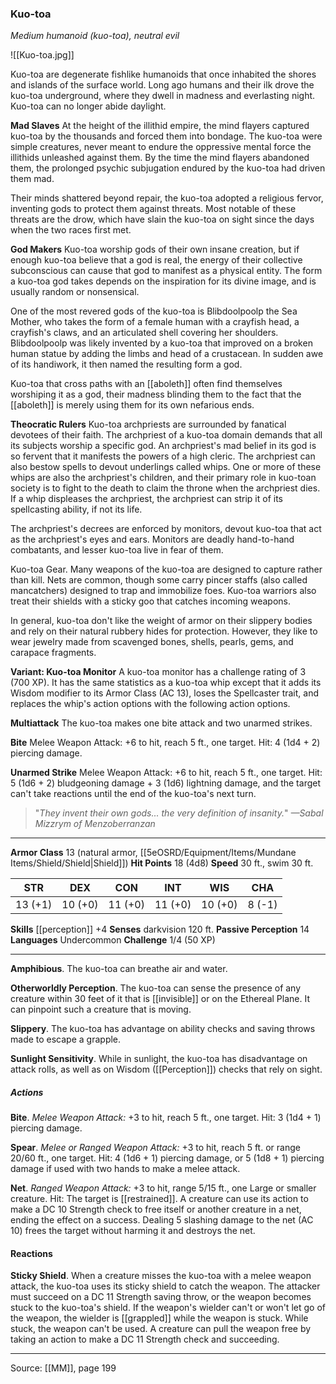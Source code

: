 ### Kuo-toa
_Medium humanoid (kuo-toa), neutral evil_

![[Kuo-toa.jpg]]

Kuo-toa are degenerate fishlike humanoids that once inhabited the shores and islands of the surface world. Long ago humans and their ilk drove the kuo-toa underground, where they dwell in madness and everlasting night. Kuo-toa can no longer abide daylight.

**Mad Slaves** At the height of the illithid empire, the mind flayers captured kuo-toa by the thousands and forced them into bondage. The kuo-toa were simple creatures, never meant to endure the oppressive mental force the illithids unleashed against them. By the time the mind flayers abandoned them, the prolonged psychic subjugation endured by the kuo-toa had driven them mad.

Their minds shattered beyond repair, the kuo-toa adopted a religious fervor, inventing gods to protect them against threats. Most notable of these threats are the drow, which have slain the kuo-toa on sight since the days when the two races first met.

**God Makers** Kuo-toa worship gods of their own insane creation, but if enough kuo-toa believe that a god is real, the energy of their collective subconscious can cause that god to manifest as a physical entity. The form a kuo-toa god takes depends on the inspiration for its divine image, and is usually random or nonsensical.

One of the most revered gods of the kuo-toa is Blibdoolpoolp the Sea Mother, who takes the form of a female human with a crayfish head, a crayfish's claws, and an articulated shell covering her shoulders. Blibdoolpoolp was likely invented by a kuo-toa that improved on a broken human statue by adding the limbs and head of a crustacean. In sudden awe of its handiwork, it then named the resulting form a god.

Kuo-toa that cross paths with an [[aboleth]] often find themselves worshiping it as a god, their madness blinding them to the fact that the [[aboleth]] is merely using them for its own nefarious ends.

**Theocratic Rulers** Kuo-toa archpriests are surrounded by fanatical devotees of their faith. The archpriest of a kuo-toa domain demands that all its subjects worship a specific god. An archpriest's mad belief in its god is so fervent that it manifests the powers of a high cleric. The archpriest can also bestow spells to devout underlings called whips. One or more of these whips are also the archpriest's children, and their primary role in kuo-toan society is to fight to the death to claim the throne when the archpriest dies. If a whip displeases the archpriest, the archpriest can strip it of its spellcasting ability, if not its life.

The archpriest's decrees are enforced by monitors, devout kuo-toa that act as the archpriest's eyes and ears. Monitors are deadly hand-to-hand combatants, and lesser kuo-toa live in fear of them.

Kuo-toa Gear. Many weapons of the kuo-toa are designed to capture rather than kill. Nets are common, though some carry pincer staffs (also called mancatchers) designed to trap and immobilize foes. Kuo-toa warriors also treat their shields with a sticky goo that catches incoming weapons.

In general, kuo-toa don't like the weight of armor on their slippery bodies and rely on their natural rubbery hides for protection. However, they like to wear jewelry made from scavenged bones, shells, pearls, gems, and carapace fragments.

**Variant: Kuo-toa Monitor** A kuo-toa monitor has a challenge rating of 3 (700 XP). It has the same statistics as a kuo-toa whip except that it adds its Wisdom modifier to its Armor Class (AC 13), loses the Spellcaster trait, and replaces the whip's action options with the following action options.

**Multiattack** The kuo-toa makes one bite attack and two unarmed strikes.

**Bite** Melee Weapon Attack: +6 to hit, reach 5 ft., one target. Hit: 4 (1d4 + 2) piercing damage.

**Unarmed Strike** Melee Weapon Attack: +6 to hit, reach 5 ft., one target. Hit: 5 (1d6 + 2) bludgeoning damage + 3 (1d6) lightning damage, and the target can't take reactions until the end of the kuo-toa's next turn.

> "_They invent their own gods... the very definition of insanity._"
> _—Sabal Mizzrym of Menzoberranzan_

---

**Armor Class** 13 (natural armor, [[5eOSRD/Equipment/Items/Mundane Items/Shield/Shield|Shield]])
**Hit Points** 18 (4d8)
**Speed** 30 ft., swim 30 ft.

| STR     | DEX     | CON     | INT     | WIS     | CHA     |
|---------|---------|---------|---------|---------|---------|
| 13 (+1) | 10 (+0) | 11 (+0) | 11 (+0) | 10 (+0) | 8 (-1) |

**Skills** [[perception]] +4
**Senses** darkvision 120 ft.
**Passive Perception** 14
**Languages** Undercommon
**Challenge** 1/4 (50 XP)

---

**Amphibious**. The kuo-toa can breathe air and water.

**Otherworldly Perception**. The kuo-toa can sense the presence of any creature within 30 feet of it that is [[invisible]] or on the Ethereal Plane. It can pinpoint such a creature that is moving.

**Slippery**. The kuo-toa has advantage on ability checks and saving throws made to escape a grapple.

**Sunlight Sensitivity**. While in sunlight, the kuo-toa has disadvantage on attack rolls, as well as on Wisdom ([[Perception]]) checks that rely on sight.

##### Actions
**Bite**. _Melee Weapon Attack:_ +3 to hit, reach 5 ft., one target. Hit: 3 (1d4 + 1) piercing damage.

**Spear**. _Melee or Ranged Weapon Attack:_ +3 to hit, reach 5 ft. or range 20/60 ft., one target. Hit: 4 (1d6 + 1) piercing damage, or 5 (1d8 + 1) piercing damage if used with two hands to make a melee attack.

**Net**. _Ranged Weapon Attack:_ +3 to hit, range 5/15 ft., one Large or smaller creature. Hit: The target is [[restrained]]. A creature can use its action to make a DC 10 Strength check to free itself or another creature in a net, ending the effect on a success. Dealing 5 slashing damage to the net (AC 10) frees the target without harming it and destroys the net.

#### Reactions
**Sticky Shield**. When a creature misses the kuo-toa with a melee weapon attack, the kuo-toa uses its sticky shield to catch the weapon. The attacker must succeed on a DC 11 Strength saving throw, or the weapon becomes stuck to the kuo-toa's shield. If the weapon's wielder can't or won't let go of the weapon, the wielder is [[grappled]] while the weapon is stuck. While stuck, the weapon can't be used. A creature can pull the weapon free by taking an action to make a DC 11 Strength check and succeeding.

---

Source: [[MM]], page 199